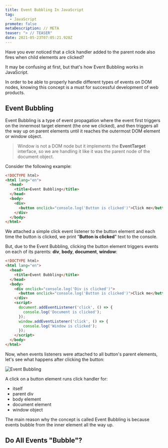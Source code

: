 ```yaml
---
title: Event Bubbling In JavaScript
tag:
  - JavaScript
promote: false
metaDescription: // META
teaser: "> // TEASER"
date: 2021-05-23T07:05:21.928Z
---
```

Have you ever noticed that a click handler added to the parent node also fires when child elements are clicked?

It may be confusing at first, but that's how Event Bubbling works in JavaScript.

In order to be able to properly handle different types of events on DOM nodes, knowing this concept is a must for successful development of web products.

## Event Bubbling

Event Bubbling is a type of event propagation where the event first triggers on the innermost target element (the one we clicked), and then triggers all the way up on parent elements until it reaches the outermost DOM element or window object.

> Window is not a DOM node but it implements the **EventTarget** interface, so we are handling it like it was the parent node of the document object.

Consider the following example:

```html
<!DOCTYPE html>
<html lang="en">
  <head>
    <title>Event Bubbling</title>
  </head>
  <body>
    <div>
      <button onclick="console.log('Button is clicked')">Click me</button>
    </div>
  </body>
</html>
```

We attached a simple click event listener to the button element and each time the button is clicked, we print "**Button is clicked**" text to the console.

But, due to the Event Bubbling, clicking the button element triggers events on each of its parents: **div**, **body**, **document**, **window**:

```html
<!DOCTYPE html>
<html lang="en">
  <head>
    <title>Event Bubbling</title>
  </head>
  <body>
    <div onclick="console.log('Div is clicked')">
      <button onclick="console.log('Button is clicked')">Click me</button>
    </div>
    <script>
      document.addEventListener('click', () => {
        console.log('Document is clicked');
      });
      window.addEventListener('click', () => {
        console.log('Window is clicked');
      });
    </script>
  </body>
</html>
```

Now, when events listeners were attached to all button's parent elements, let's see what happens after clicking the button:

![Event Bubbling](/img/event-bubbling-in-js.gif "Event Bubbling")

A click on a button element runs click handler for:

* itself
* parent div
* body element
* document element
* window object

The main reason why the concept is called Event Bubbling is because events bubble from the inner element all the way up.

## Do All Events "Bubble"?